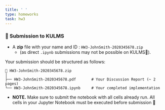```yaml
---
title: ' '
type: homeworks
task: hw3
---
```


### 📑 Submission to KULMS 
- A **zip** file with your name and ID : `HW3-JohnSmith-2020345678.zip` 
  - (as direct `.ipynb` submissions may not be possible on KULMS🤮).

Your submission should be structured as follows: 
```
📂 HW3-JohnSmith-2020345678.zip
│
├── HW3-JohnSmith-2020345678.pdf       # Your Discussion Report (~ 2 pages)
└── HW3-JohnSmith-2020345678.ipynb     # Your completed implementation
```
* **NOTE.** Make sure to submit the notebook with all cells already run. All cells in your Jupyter Notebook must be executed before submission 🚨


